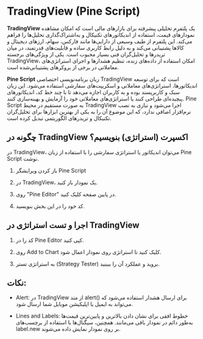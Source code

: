 # TradingView (Pine Script)

**TradingView** یک پلتفرم تحلیلی پیشرفته برای بازارهای مالی است که امکان مشاهده نمودارهای قیمت، استفاده از اندیکاتورهای تکنیکال و به‌اشتراک‌گذاری تحلیل‌ها را فراهم می‌کند. این پلتفرم از طیف وسیعی از دارایی‌ها مانند فارکس، سهام، ارزهای دیجیتال و کالاها پشتیبانی می‌کند و به دلیل رابط کاربری ساده و قابلیت‌های قدرتمند، در میان تریدرها و تحلیل‌گران فنی بسیار محبوب است. یکی از ویژگی‌های برجسته TradingView، امکان استفاده از داده‌های زنده، تنظیم هشدارها و اجرای استراتژی‌های معاملاتی در برخی از بروکرهای پشتیبانی‌شده است.

**Pine Script** زبان برنامه‌نویسی اختصاصی TradingView است که برای توسعه اندیکاتورها، استراتژی‌های معاملاتی و اسکریپت‌های سفارشی استفاده می‌شود. این زبان سبک و کاربرپسند بوده و به کاربران اجازه می‌دهد تا با چند خط کد، اندیکاتورهای پیچیده‌ای طراحی کنند یا استراتژی‌های معاملاتی خود را آزمایش و بهینه‌سازی کنند. Pine Script به صورت مستقیم در محیط TradingView اجرا می‌شود و نیازی به نصب نرم‌افزار اضافی ندارد، که این موضوع آن را به یکی از بهترین ابزارها برای تحلیل‌گران تکنیکال و تریدرهای الگوریتمی تبدیل کرده است.

## چگونه در TradingView اکسپرت (استراتژی) بنویسیم؟

در TradingView، می‌توان اندیکاتور یا استراتژی سفارشی را با استفاده از زبان Pine Script نوشت.

1. باز کردن ویرایشگر Pine Script

2. در TradingView، یک نمودار باز کنید.

3. روی "Pine Editor" در پایین صفحه کلیک کنید.

4. کد خود را در این بخش بنویسید.

## اجرا و تست استراتژی در TradingView

1. کد را در Pine Editor کپی کنید.

2. روی Add to Chart کلیک کنید تا استراتژی روی نمودار اعمال شود.

3. به استراتژی تستر (Strategy Tester) بروید و عملکرد آن را ببینید.

## نکات:

- Alert: در TradingView از متد alert() برای ارسال هشدار استفاده می‌شود که می‌تواند به ایمیل یا اپلیکیشن موبایل شما ارسال شود.

- Lines and Labels: خطوط افقی برای نشان دادن بالاترین و پایین‌ترین قیمت‌ها به‌طور دائم در نمودار باقی می‌مانند. همچنین، سیگنال‌ها با استفاده از برچسب‌های label.new بر روی نمودار نمایش داده می‌شوند.